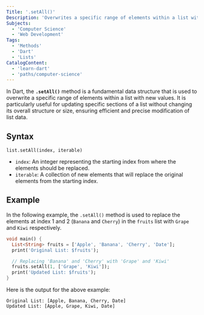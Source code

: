 ```yaml
---
Title: '.setAll()'
Description: 'Overwrites a specific range of elements within a list with new values.'
Subjects:
  - 'Computer Science'
  - 'Web Development'
Tags:
  - 'Methods'
  - 'Dart'
  - 'Lists'
CatalogContent:
  - 'learn-dart'
  - 'paths/computer-science'
---
```


In Dart, the **`.setAll()`** method is a fundamental data structure that is used to overwrite a specific range of elements within a list with new values. It is particularly useful for updating specific sections of a list without changing its overall structure or size, ensuring efficient and precise modification of list data.

## Syntax

```pseudo
list.setAll(index, iterable)
```

- `index`: An integer representing the starting index from where the elements should be replaced.
- `iterable`: A collection of new elements that will replace the original elements from the starting index.

## Example

In the following example, the `.setAll()` method is used to replace the elements at index 1 and 2 (`Banana` and `Cherry`) in the `fruits` list with `Grape` and `Kiwi` respectively.

```dart
void main() {
  List<String> fruits = ['Apple', 'Banana', 'Cherry', 'Date'];
  print('Original List: $fruits');

  // Replacing 'Banana' and 'Cherry' with 'Grape' and 'Kiwi'
  fruits.setAll(1, ['Grape', 'Kiwi']);
  print('Updated List: $fruits');
}
```

Here is the output for the above example:

```shell
Original List: [Apple, Banana, Cherry, Date]
Updated List: [Apple, Grape, Kiwi, Date]
```
